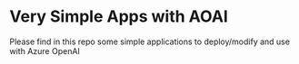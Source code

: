 # Very Simple Apps with AOAI

Please find in this repo some simple applications to deploy/modify and use with Azure OpenAI
